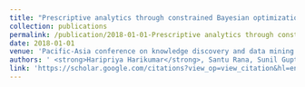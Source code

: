 ```yaml
---
title: "Prescriptive analytics through constrained Bayesian optimization"
collection: publications
permalink: /publication/2018-01-01-Prescriptive analytics through constrained Bayesian optimization
date: 2018-01-01
venue: 'Pacific-Asia conference on knowledge discovery and data mining (PAKDD)'
authors: ' <strong>Haripriya Harikumar</strong>, Santu Rana, Sunil Gupta, Thin Nguyen, Ramachandra Kaimal, Svetha Venkatesh, '
link: 'https://scholar.google.com/citations?view_op=view_citation&hl=en&user=50ErN80AAAAJ&citation_for_view=50ErN80AAAAJ:Tyk-4Ss8FVUC'
---
```

